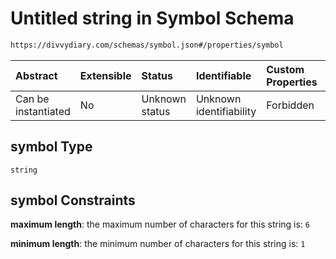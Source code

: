 # Untitled string in Symbol Schema

```txt
https://divvydiary.com/schemas/symbol.json#/properties/symbol
```

| Abstract            | Extensible | Status         | Identifiable            | Custom Properties | Additional Properties | Access Restrictions | Defined In                                                         |
| :------------------ | :--------- | :------------- | :---------------------- | :---------------- | :-------------------- | :------------------ | :----------------------------------------------------------------- |
| Can be instantiated | No         | Unknown status | Unknown identifiability | Forbidden         | Allowed               | none                | [symbol.json\*](../src/schemas/symbol.json "open original schema") |

## symbol Type

`string`

## symbol Constraints

**maximum length**: the maximum number of characters for this string is: `6`

**minimum length**: the minimum number of characters for this string is: `1`
